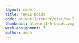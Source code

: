 ```yaml
---
layout: code
title: THREE Boids
code: atiwari1/render/dist/hw-7
thumbnail: atiwari1-5-boids.png
week-assignment: 7
author: aman
---
```

<link rel="stylesheet" href="https://cdn.rawgit.com/dataarts/dat.gui/2659494a/build/dat.gui.css">

<div id='RenderCanvas'></div>
